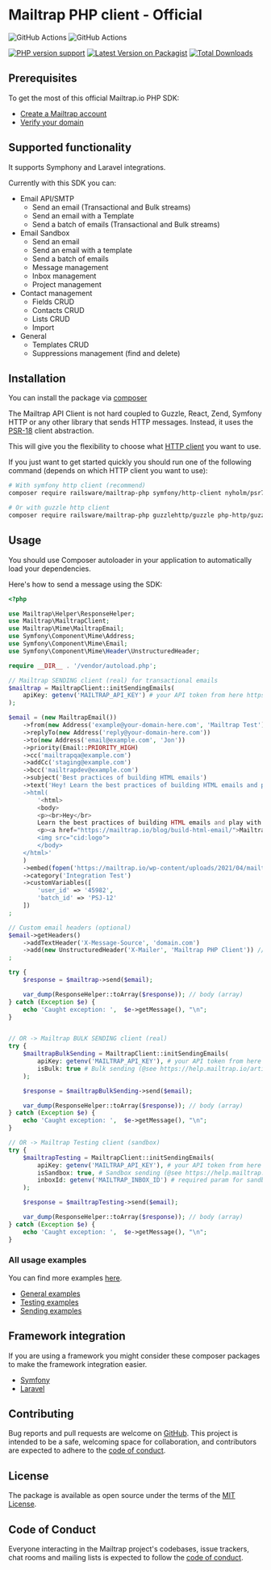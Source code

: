 # Mailtrap PHP client - Official

![GitHub Actions](https://github.com/railsware/mailtrap-php/actions/workflows/ci-phpunit.yml/badge.svg)
![GitHub Actions](https://github.com/railsware/mailtrap-php/actions/workflows/ci-psalm.yaml/badge.svg)

[![PHP version support](https://img.shields.io/packagist/dependency-v/railsware/mailtrap-php/php?style=flat)](https://packagist.org/packages/railsware/mailtrap-php)
[![Latest Version on Packagist](https://img.shields.io/packagist/v/railsware/mailtrap-php.svg?style=flat)](https://packagist.org/packages/railsware/mailtrap-php)
[![Total Downloads](https://img.shields.io/packagist/dt/railsware/mailtrap-php.svg?style=flat)](https://packagist.org/packages/railsware/mailtrap-php)

## Prerequisites

To get the most of this official Mailtrap.io PHP SDK:
- [Create a Mailtrap account](https://mailtrap.io/signup)
- [Verify your domain](https://mailtrap.io/sending/domains)

## Supported functionality

It supports Symphony and Laravel integrations. 

Currently with this SDK you can:
- Email API/SMTP
  - Send an email (Transactional and Bulk streams)
  - Send an email with a Template
  - Send a batch of emails (Transactional and Bulk streams)
- Email Sandbox
  - Send an email
  - Send an email with a template
  - Send a batch of emails
  - Message management
  - Inbox management
  - Project management
- Contact management
  - Fields CRUD
  - Contacts CRUD
  - Lists CRUD
  - Import
- General
  - Templates CRUD
  - Suppressions management (find and delete)


## Installation
You can install the package via [composer](http://getcomposer.org/)

The Mailtrap API Client is not hard coupled to Guzzle, React, Zend, Symfony HTTP or any other library that sends
HTTP messages. Instead, it uses the [PSR-18](https://www.php-fig.org/psr/psr-18/) client abstraction.

This will give you the flexibility to choose what [HTTP client](https://docs.php-http.org/en/latest/clients.html) you want to use.

If you just want to get started quickly you should run one of the following command (depends on which HTTP client you want to use):
```bash
# With symfony http client (recommend)
composer require railsware/mailtrap-php symfony/http-client nyholm/psr7

# Or with guzzle http client
composer require railsware/mailtrap-php guzzlehttp/guzzle php-http/guzzle7-adapter
```

## Usage
You should use Composer autoloader in your application to automatically load your dependencies. 

Here's how to send a message using the SDK:

```php
<?php

use Mailtrap\Helper\ResponseHelper;
use Mailtrap\MailtrapClient;
use Mailtrap\Mime\MailtrapEmail;
use Symfony\Component\Mime\Address;
use Symfony\Component\Mime\Email;
use Symfony\Component\Mime\Header\UnstructuredHeader;

require __DIR__ . '/vendor/autoload.php';

// Mailtrap SENDING client (real) for transactional emails
$mailtrap = MailtrapClient::initSendingEmails(
    apiKey: getenv('MAILTRAP_API_KEY') # your API token from here https://mailtrap.io/api-tokens
);

$email = (new MailtrapEmail())
    ->from(new Address('example@your-domain-here.com', 'Mailtrap Test'))
    ->replyTo(new Address('reply@your-domain-here.com'))
    ->to(new Address('email@example.com', 'Jon'))
    ->priority(Email::PRIORITY_HIGH)
    ->cc('mailtrapqa@example.com')
    ->addCc('staging@example.com')
    ->bcc('mailtrapdev@example.com')
    ->subject('Best practices of building HTML emails')
    ->text('Hey! Learn the best practices of building HTML emails and play with ready-to-go templates. Mailtrap's Guide on How to Build HTML Email is live on our blog')
    ->html(
        '<html>
        <body>
        <p><br>Hey</br>
        Learn the best practices of building HTML emails and play with ready-to-go templates.</p>
        <p><a href="https://mailtrap.io/blog/build-html-email/">Mailtrap's Guide on How to Build HTML Email</a> is live on our blog</p>
        <img src="cid:logo">
        </body>
    </html>'
    )
    ->embed(fopen('https://mailtrap.io/wp-content/uploads/2021/04/mailtrap-new-logo.svg', 'r'), 'logo', 'image/svg+xml')
    ->category('Integration Test')
    ->customVariables([
        'user_id' => '45982',
        'batch_id' => 'PSJ-12'
    ])
;

// Custom email headers (optional)
$email->getHeaders()
    ->addTextHeader('X-Message-Source', 'domain.com')
    ->add(new UnstructuredHeader('X-Mailer', 'Mailtrap PHP Client')) // the same as addTextHeader
;

try {
    $response = $mailtrap->send($email);

    var_dump(ResponseHelper::toArray($response)); // body (array)
} catch (Exception $e) {
    echo 'Caught exception: ',  $e->getMessage(), "\n";
}


// OR -> Mailtrap BULK SENDING client (real)
try {
    $mailtrapBulkSending = MailtrapClient::initSendingEmails(
        apiKey: getenv('MAILTRAP_API_KEY'), # your API token from here https://mailtrap.io/api-tokens
        isBulk: true # Bulk sending (@see https://help.mailtrap.io/article/113-sending-streams)
    );

    $response = $mailtrapBulkSending->send($email);

    var_dump(ResponseHelper::toArray($response)); // body (array)
} catch (Exception $e) {
    echo 'Caught exception: ',  $e->getMessage(), "\n";
}

// OR -> Mailtrap Testing client (sandbox)
try {
    $mailtrapTesting = MailtrapClient::initSendingEmails(
        apiKey: getenv('MAILTRAP_API_KEY'), # your API token from here https://mailtrap.io/api-tokens
        isSandbox: true, # Sandbox sending (@see https://help.mailtrap.io/article/109-getting-started-with-mailtrap-email-testing)
        inboxId: getenv('MAILTRAP_INBOX_ID') # required param for sandbox sending
    );

    $response = $mailtrapTesting->send($email);

    var_dump(ResponseHelper::toArray($response)); // body (array)
} catch (Exception $e) {
    echo 'Caught exception: ',  $e->getMessage(), "\n";
}

```

### All usage examples

You can find more examples [here](examples).
* [General examples](examples/general)
* [Testing examples](examples/testing)
* [Sending examples](examples/sending)


## Framework integration

If you are using a framework you might consider these composer packages to make the framework integration easier.

* [Symfony](src/Bridge/Symfony)
* [Laravel](src/Bridge/Laravel)

## Contributing

Bug reports and pull requests are welcome on [GitHub](https://github.com/railsware/mailtrap-php). This project is intended to be a safe, welcoming space for collaboration, and contributors are expected to adhere to the [code of conduct](CODE_OF_CONDUCT.md).

## License

The package is available as open source under the terms of the [MIT License](https://opensource.org/licenses/MIT).

## Code of Conduct

Everyone interacting in the Mailtrap project's codebases, issue trackers, chat rooms and mailing lists is expected to follow the [code of conduct](CODE_OF_CONDUCT.md).
